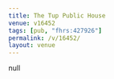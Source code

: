 ```yaml
---
title: The Tup Public House
venue: v16452
tags: [pub, "fhrs:427926"]
permalink: /v/16452/
layout: venue
---
```

null
